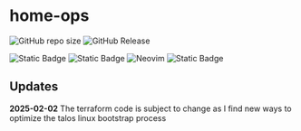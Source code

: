 # home-ops

![GitHub repo size](https://img.shields.io/github/repo-size/alexrf45/home-ops) ![GitHub Release](https://img.shields.io/github/v/release/alexrf45/home-ops)

![Static Badge](https://img.shields.io/badge/talos-v1.9.1-orange?style=plastic&logo=Talos&logoColor=%23FF7300) ![Static Badge](https://img.shields.io/badge/k8s-v1.32.0-blue?style=plastic&logo=Kubernetes&logoColor=%23326CE5&logoSize=auto)
![Neovim](https://img.shields.io/badge/Neovim-57A143?logo=neovim&logoColor=fff) ![Static Badge](https://img.shields.io/badge/terraform-v1.10.2-purple?style=plastic&logo=terraform&color=%237B42BC)

## Updates

**2025-02-02** The terraform code is subject to change as I find
new ways to optimize the talos linux bootstrap process
